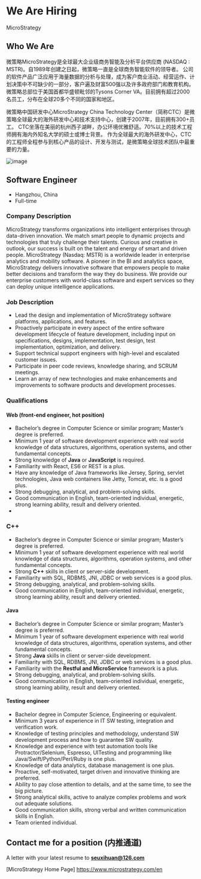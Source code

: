 # We Are Hiring
MicroStrategy
## Who We Are
微策略MicroStrategy是全球最大企业级商务智能及分析平台供应商 (NASDAQ : MSTR)。自1989年创建之日起，微策略一直是全球商务智能软件的领导者。
公司的软件产品广泛应用于海量数据的分析与处理，成为客户商业活动、经营运作、计划决策中不可缺少的一部分，客户遍及财富500强以及许多政府部门和教育机构。
微策略总部位于美国首都华盛顿毗邻的Tysons Corner VA。目前拥有超过2000名员工，分布在全球20多个不同的国家和地区。

微策略中国研发中心MicroStrategy China Technology Center（简称CTC）是微策略全球最大的海外研发中心和技术支持中心，创建于2007年，目前拥有300+员工。
CTC坐落在美丽的杭州西子湖畔，办公环境优雅舒适。70%以上的技术工程师拥有海内外知名大学的硕士或博士背景。
作为全球最大的海外研发中心，CTC的工程师全程参与到核心产品的设计、开发与测试，是微策略全球技术团队中最重要的力量。

![image](https://user-images.githubusercontent.com/99787771/154227748-b283761a-a3e7-4ae8-bdce-caddf346f933.png)


## Software Engineer

- Hangzhou, China
- Full-time

### Company Description

MicroStrategy transforms organizations into intelligent enterprises through data-driven innovation. We match smart people to dynamic projects and technologies that truly challenge their talents. Curious and creative in outlook, our success is built on the talent and energy of smart and driven people. MicroStrategy (Nasdaq: MSTR) is a worldwide leader in enterprise analytics and mobility software. A pioneer in the BI and analytics space, MicroStrategy delivers innovative software that empowers people to make better decisions and transform the way they do business. We provide our enterprise customers with world-class software and expert services so they can deploy unique intelligence applications.

### Job Description

- Lead the design and implementation of MicroStrategy software platforms, applications, and features.
- Proactively participate in every aspect of the entire software development lifecycle of feature development, including input on specifications, designs, implementation, test design, test implementation, optimization, and delivery.
- Support technical support engineers with high-level and escalated customer issues.
- Participate in peer code reviews, knowledge sharing, and SCRUM meetings.
- Learn an array of new technologies and make enhancements and improvements to software products and development processes.

### Qualifications

#### Web (front-end engineer, hot position)

- Bachelor’s degree in Computer Science or similar program; Master’s degree is preferred.
- Minimum 1 year of software development experience with real world knowledge of data structures, algorithms, operation systems, and other fundamental concepts.
- Strong knowledge of **Java** or **JavaScript** is required.
- Familiarity with React, ES6 or REST is a plus.
- Have any knowledge of Java frameworks like Jersey, Spring, servlet technologies, Java web containers like Jetty, Tomcat, etc. is a good plus.
- Strong debugging, analytical, and problem-solving skills.
- Good communication in English, team-oriented individual, energetic, strong learning ability, result and delivery oriented.
- 

### C++

- Bachelor’s degree in Computer Science or similar program; Master’s degree is preferred.
- Minimum 1 year of software development experience with real world knowledge of data structures, algorithms, operation systems, and other fundamental concepts.
- Strong **C++** skills in client or server-side development.
- Familiarity with SQL, RDBMS, JNI, JDBC or web services is a good plus.
- Strong debugging, analytical, and problem-solving skills.
- Good communication in English, team-oriented individual, energetic, strong learning ability, result and delivery oriented.

#### Java

- Bachelor’s degree in Computer Science or similar program; Master’s degree is preferred.
- Minimum 1 year of software development experience with real world knowledge of data structures, algorithms, operation systems, and other fundamental concepts.
- Strong **Java** skills in client or server-side development.
- Familiarity with SQL, RDBMS, JNI, JDBC or web services is a good plus.
- Familiarity with the **Restful and MicroService** framework is a plus.
- Strong debugging, analytical, and problem-solving skills.
- Good communication in English, team-oriented individual, energetic, strong learning ability, result and delivery oriented.

#### Testing engineer

- Bachelor degree in Computer Science, Engineering or equivalent.
- Minimum 3 years of experience in IT SW testing, integration and verification work.
- Knowledge of testing principles and methodology, understand SW development process and how to guarantee SW quality.
- Knowledge and experience with test automation tools like Protractor/Selenium, Espresso, UITesting and programming like Java/Swift/Python/Perl/Ruby is one plus.
- Knowledge of data analytics, database management is one plus.
- Proactive, self-motivated, target driven and innovative thinking are preferred.
- Ability to pay close attention to details, and at the same time, to see the big picture.
- Strong analytical skills, active to analyze complex problems and work out adequate solutions.
- Good communication skills, strong verbal and written communication skills in English.
- Team oriented individual.

## Contact me for a position (内推通道)
A letter with your latest resume to **seuxihuan@126.com**


[MicroStrategy Home Page] https://www.microstrategy.com/en




